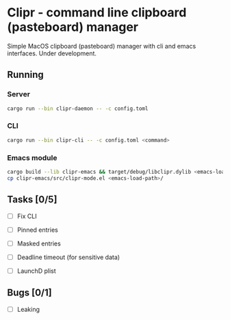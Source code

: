 Clipr - command line clipboard (pasteboard) manager
===================================================

Simple MacOS clipboard (pasteboard) manager with cli and emacs interfaces. Under development.

## Running

### Server

```bash
cargo run --bin clipr-daemon -- -c config.toml
```

### CLI

```bash
cargo run --bin clipr-cli -- -c config.toml <command>
```

### Emacs module

```bash
cargo build --lib clipr-emacs && target/debug/libclipr.dylib <emacs-load-path>/clipr.so
cp clipr-emacs/src/clipr-mode.el <emacs-load-path>/
```

## Tasks [0/5]

* [ ] Fix CLI

* [ ] Pinned entries

* [ ] Masked entries

* [ ] Deadline timeout (for sensitive data)

* [ ] LaunchD plist

## Bugs [0/1]

* [ ] Leaking
